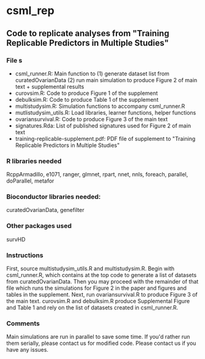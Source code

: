 # csml_rep
## Code to replicate analyses from "Training Replicable Predictors in Multiple Studies"

### File s

- csml_runner.R: Main function to (1) generate dataset list from curatedOvarianData (2) run main simulation to produce Figure 2 of main text + supplemental results
- curovsim.R: Code to produce Figure 1 of the supplement
- debulksim.R: Code to produce Table 1 of the supplement
- multistudysim.R: Simulation functions to accompany csml_runner.R
- mutlistudysim_utils.R: Load libraries, learner functions, helper functions
- ovariansurvival.R: Code to produce Figure 3 of the main text
- signatures.Rda: List of published signatures used for Figure 2 of main text
- training-replicable-supplement.pdf: PDF file of supplement to "Training Replicable Predictors in Multiple Studies"

### R libraries needed

RcppArmadillo, e1071, ranger, glmnet, rpart, nnet, nnls, foreach, parallel, doParallel, metafor

### Bioconductor libraries needed:

curatedOvarianData, genefilter

### Other packages used

survHD

### Instructions

First, source multistudysim_utils.R and multistudysim.R. Begin with csml_runner.R, which contains at the top code to generate a list of datasets from curatedOvarianData.
Then you may proceed with the remainder of that file which runs the simulations for Figure 2 in the paper and figures and tables in the supplement.
Next, run ovariansurvival.R to produce Figure 3 of the main text.
curovsim.R and debulksim.R produce Supplemental Figure and Table 1 and rely on the list of datasets created in csml_runner.R.

### Comments

Main simulations are run in parallel to save some time. If you'd rather run them serially, please contact us for modified code.
Please contact us if you have any issues.